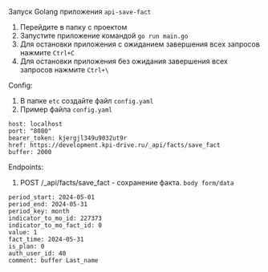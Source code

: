 Запуск Golang приложения `api-save-fact`
1. Перейдите в папку с проектом
2. Запустите приложение командой `go run main.go`
3. Для остановки приложения с ожиданием завершения всех запросов нажмите `Ctrl+C`
4. Для остановки приложения без ожидания завершения всех запросов нажмите `Ctrl+\`

Config:
1. В папке `etc` создайте файл `config.yaml`
2. Пример файла `config.yaml`
```
host: localhost
port: "8080"
bearer_token: kjergjl349u9032ut9r
href: https://development.kpi-drive.ru/_api/facts/save_fact
buffer: 2000
```

Endpoints:
1. POST /_api/facts/save_fact - сохранение факта. `body form/data`
```
period_start: 2024-05-01
period_end: 2024-05-31
period_key: month
indicator_to_mo_id: 227373
indicator_to_mo_fact_id: 0
value: 1
fact_time: 2024-05-31
is_plan: 0
auth_user_id: 40
comment: buffer Last_name
```
